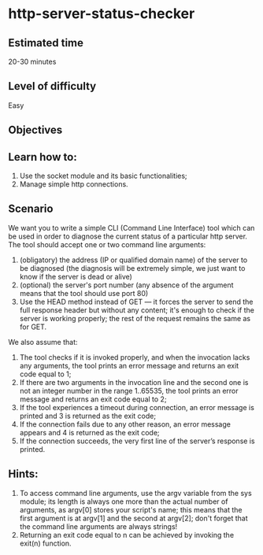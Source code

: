 # http-server-status-checker



## Estimated time
20-30 minutes

## Level of difficulty
Easy

## Objectives

## Learn how to:
1. Use the socket module and its basic functionalities;
2. Manage simple http connections.

## Scenario

We want you to write a simple CLI (Command Line Interface) tool which can be used in order to diagnose the current status of a particular http server. The tool should accept one or two command line arguments:
1. (obligatory) the address (IP or qualified domain name) of the server to be diagnosed (the diagnosis will be extremely simple, we just want to know if the server is dead or alive)
2. (optional) the server's port number (any absence of the argument means that the tool should use port 80)
3. Use the HEAD method instead of GET — it forces the server to send the full response header but without any content; it's enough to check if the server is working properly; the rest of the request remains the same as for GET.

We also assume that:
1. The tool checks if it is invoked properly, and when the invocation lacks any arguments, the tool prints an error message and returns an exit code equal to 1;
2. If there are two arguments in the invocation line and the second one is not an integer number in the range 1..65535, the tool prints an error message and returns an exit code equal to 2;
3. If the tool experiences a timeout during connection, an error message is printed and 3 is returned as the exit code;
4. If the connection fails due to any other reason, an error message appears and 4 is returned as the exit code;
5. If the connection succeeds, the very first line of the server’s response is printed. 

## Hints:
1. To access command line arguments, use the argv variable from the sys module; its length is always one more than the actual number of arguments, as argv[0] stores your script's name; this means that the first argument is at argv[1] and the second at argv[2]; don't forget that the command line arguments are always strings!
2. Returning an exit code equal to n can be achieved by invoking the exit(n) function.
